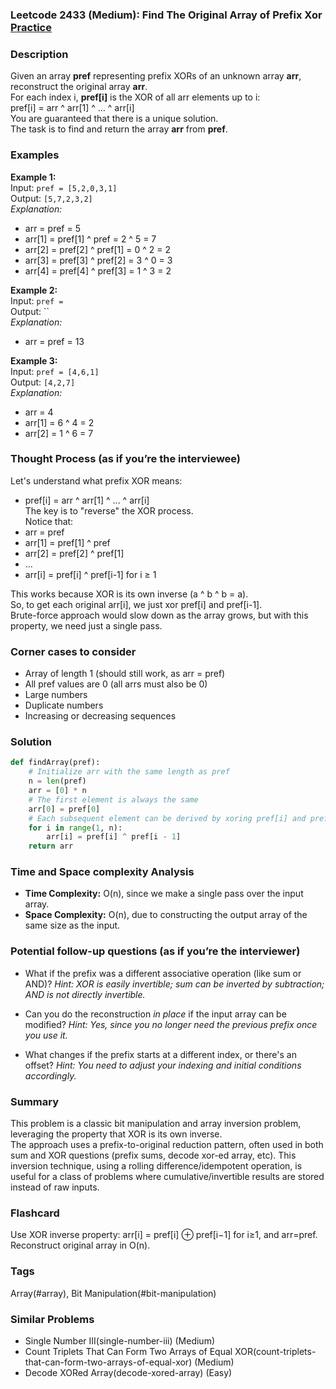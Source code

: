 ### Leetcode 2433 (Medium): Find The Original Array of Prefix Xor [Practice](https://leetcode.com/problems/find-the-original-array-of-prefix-xor)

### Description  
Given an array **pref** representing prefix XORs of an unknown array **arr**, reconstruct the original array **arr**.  
For each index i, **pref[i]** is the XOR of all arr elements up to i:  
pref[i] = arr ^ arr[1] ^ ... ^ arr[i]  
You are guaranteed that there is a unique solution.  
The task is to find and return the array **arr** from **pref**.

### Examples  

**Example 1:**  
Input: `pref = [5,2,0,3,1]`  
Output: `[5,7,2,3,2]`  
*Explanation:*
- arr = pref = 5
- arr[1] = pref[1] ^ pref = 2 ^ 5 = 7
- arr[2] = pref[2] ^ pref[1] = 0 ^ 2 = 2
- arr[3] = pref[3] ^ pref[2] = 3 ^ 0 = 3
- arr[4] = pref[4] ^ pref[3] = 1 ^ 3 = 2

**Example 2:**  
Input: `pref = `  
Output: ``  
*Explanation:*
- arr = pref = 13

**Example 3:**  
Input: `pref = [4,6,1]`  
Output: `[4,2,7]`  
*Explanation:*
- arr = 4
- arr[1] = 6 ^ 4 = 2
- arr[2] = 1 ^ 6 = 7

### Thought Process (as if you’re the interviewee)  
Let's understand what prefix XOR means:  
- pref[i] = arr ^ arr[1] ^ ... ^ arr[i]  
The key is to "reverse" the XOR process.  
Notice that:  
- arr = pref  
- arr[1] = pref[1] ^ pref  
- arr[2] = pref[2] ^ pref[1]  
- ...  
- arr[i] = pref[i] ^ pref[i-1] for i ≥ 1

This works because XOR is its own inverse (a ^ b ^ b = a).  
So, to get each original arr[i], we just xor pref[i] and pref[i-1].  
Brute-force approach would slow down as the array grows, but with this property, we need just a single pass.

### Corner cases to consider  
- Array of length 1 (should still work, as arr = pref)
- All pref values are 0 (all arrs must also be 0)
- Large numbers
- Duplicate numbers
- Increasing or decreasing sequences

### Solution

```python
def findArray(pref):
    # Initialize arr with the same length as pref
    n = len(pref)
    arr = [0] * n
    # The first element is always the same
    arr[0] = pref[0]
    # Each subsequent element can be derived by xoring pref[i] and pref[i-1]
    for i in range(1, n):
        arr[i] = pref[i] ^ pref[i - 1]
    return arr
```

### Time and Space complexity Analysis  

- **Time Complexity:** O(n), since we make a single pass over the input array.
- **Space Complexity:** O(n), due to constructing the output array of the same size as the input.

### Potential follow-up questions (as if you’re the interviewer)  

- What if the prefix was a different associative operation (like sum or AND)?
  *Hint: XOR is easily invertible; sum can be inverted by subtraction; AND is not directly invertible.*

- Can you do the reconstruction *in place* if the input array can be modified?
  *Hint: Yes, since you no longer need the previous prefix once you use it.*

- What changes if the prefix starts at a different index, or there's an offset?
  *Hint: You need to adjust your indexing and initial conditions accordingly.*

### Summary
This problem is a classic bit manipulation and array inversion problem, leveraging the property that XOR is its own inverse.  
The approach uses a prefix-to-original reduction pattern, often used in both sum and XOR questions (prefix sums, decode xor-ed array, etc). This inversion technique, using a rolling difference/idempotent operation, is useful for a class of problems where cumulative/invertible results are stored instead of raw inputs.


### Flashcard
Use XOR inverse property: arr[i] = pref[i] ⊕ pref[i−1] for i≥1, and arr=pref. Reconstruct original array in O(n).

### Tags
Array(#array), Bit Manipulation(#bit-manipulation)

### Similar Problems
- Single Number III(single-number-iii) (Medium)
- Count Triplets That Can Form Two Arrays of Equal XOR(count-triplets-that-can-form-two-arrays-of-equal-xor) (Medium)
- Decode XORed Array(decode-xored-array) (Easy)